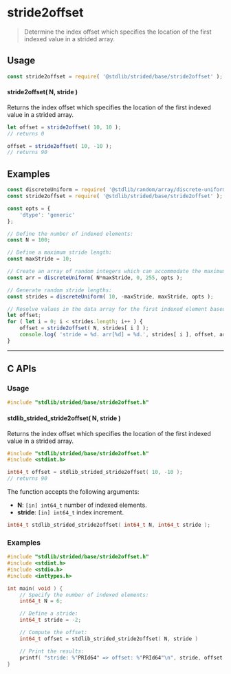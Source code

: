 <!--

@license Apache-2.0

Copyright (c) 2024 The Stdlib Authors.

Licensed under the Apache License, Version 2.0 (the "License");
you may not use this file except in compliance with the License.
You may obtain a copy of the License at

   http://www.apache.org/licenses/LICENSE-2.0

Unless required by applicable law or agreed to in writing, software
distributed under the License is distributed on an "AS IS" BASIS,
WITHOUT WARRANTIES OR CONDITIONS OF ANY KIND, either express or implied.
See the License for the specific language governing permissions and
limitations under the License.

-->

# stride2offset

> Determine the index offset which specifies the location of the first indexed value in a strided array.

<!-- Section to include introductory text. Make sure to keep an empty line after the intro `section` element and another before the `/section` close. -->

<section class="intro">

</section>

<!-- /.intro -->

<!-- Package usage documentation. -->

<section class="usage">

## Usage

```javascript
const stride2offset = require( '@stdlib/strided/base/stride2offset' );
```

#### stride2offset( N, stride )

Returns the index offset which specifies the location of the first indexed value in a strided array.

```javascript
let offset = stride2offset( 10, 10 );
// returns 0

offset = stride2offset( 10, -10 );
// returns 90
```

</section>

<!-- /.usage -->

<!-- Package usage notes. Make sure to keep an empty line after the `section` element and another before the `/section` close. -->

<section class="notes">

</section>

<!-- /.notes -->

<!-- Package usage examples. -->

<section class="examples">

## Examples

<!-- eslint no-undef: "error" -->

```javascript
const discreteUniform = require( '@stdlib/random/array/discrete-uniform' );
const stride2offset = require( '@stdlib/strided/base/stride2offset' );

const opts = {
    'dtype': 'generic'
};

// Define the number of indexed elements:
const N = 100;

// Define a maximum stride length:
const maxStride = 10;

// Create an array of random integers which can accommodate the maximum stride length:
const arr = discreteUniform( N*maxStride, 0, 255, opts );

// Generate random stride lengths:
const strides = discreteUniform( 10, -maxStride, maxStride, opts );

// Resolve values in the data array for the first indexed element based on various stride lengths...
let offset;
for ( let i = 0; i < strides.length; i++ ) {
    offset = stride2offset( N, strides[ i ] );
    console.log( 'stride = %d. arr[%d] = %d.', strides[ i ], offset, arr[ offset ] );
}
```

</section>

<!-- /.examples -->

* * *

<section class="c">

## C APIs

<!-- Section to include introductory text. Make sure to keep an empty line after the intro `section` element and another before the `/section` close. -->

<section class="intro">

</section>

<!-- /.intro -->

<!-- C usage documentation. -->

<section class="usage">

### Usage

```c
#include "stdlib/strided/base/stride2offset.h"
```

#### stdlib_strided_stride2offset( N, stride )

Returns the index offset which specifies the location of the first indexed value in a strided array.

```c
#include "stdlib/strided/base/stride2offset.h"
#include <stdint.h>

int64_t offset = stdlib_strided_stride2offset( 10, -10 );
// returns 90
```

The function accepts the following arguments:

-   **N**: `[in] int64_t` number of indexed elements.
-   **stride**: `[in] int64_t` index increment.

```c
int64_t stdlib_strided_stride2offset( int64_t N, int64_t stride );
```

</section>

<!-- /.usage -->

<!-- C API usage notes. Make sure to keep an empty line after the `section` element and another before the `/section` close. -->

<section class="notes">

</section>

<!-- /.notes -->

<!-- C API usage examples. -->

<section class="examples">

### Examples

```c
#include "stdlib/strided/base/stride2offset.h"
#include <stdint.h>
#include <stdio.h>
#include <inttypes.h>

int main( void ) {
    // Specify the number of indexed elements:
    int64_t N = 6;

    // Define a stride:
    int64_t stride = -2;

    // Compute the offset:
    int64_t offset = stdlib_strided_stride2offset( N, stride )

    // Print the results:
    printf( "stride: %"PRId64" => offset: %"PRId64"\n", stride, offset );
}
```

</section>

<!-- /.examples -->

</section>

<!-- /.c -->

<!-- Section to include cited references. If references are included, add a horizontal rule *before* the section. Make sure to keep an empty line after the `section` element and another before the `/section` close. -->

<section class="references">

</section>

<!-- /.references -->

<!-- Section for related `stdlib` packages. Do not manually edit this section, as it is automatically populated. -->

<section class="related">

</section>

<!-- /.related -->

<!-- Section for all links. Make sure to keep an empty line after the `section` element and another before the `/section` close. -->

<section class="links">

</section>

<!-- /.links -->
